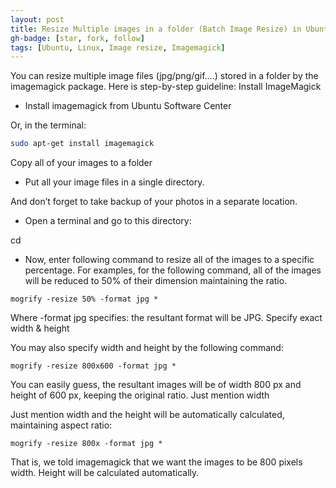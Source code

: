 ```yaml
---
layout: post
title: Resize Multiple images in a folder (Batch Image Resize) in Ubuntu
gh-badge: [star, fork, follow]
tags: [Ubuntu, Linux, Image resize, Imagemagick]
---
```

 
You can resize multiple image files (jpg/png/gif….) stored in a folder by the imagemagick package. Here is step-by-step guideline:
Install ImageMagick

- Install imagemagick from Ubuntu Software Center

Or, in the terminal:

```bash
sudo apt-get install imagemagick
```

Copy all of your images to a folder

- Put all your image files in a single directory.

And don’t forget to take backup of your photos in a separate location.

- Open a terminal and go to this directory:

cd <directory-location>

- Now, enter following command to resize all of the images to a specific percentage. For examples, for the following command, all of the images will be reduced to 50% of their dimension maintaining the ratio.

~~~
mogrify -resize 50% -format jpg *
~~~

Where -format jpg specifies: the resultant format will be JPG.
Specify exact width & height

You may also specify width and height by the following command:

~~~
mogrify -resize 800x600 -format jpg *
~~~

You can easily guess, the resultant images will be of width 800 px and height of 600 px, keeping the original ratio.
Just mention width

Just mention width and the height will be automatically calculated, maintaining aspect ratio:

~~~
mogrify -resize 800x -format jpg *
~~~

That is, we told imagemagick that we want the images to be 800 pixels width. Height will be calculated automatically.
